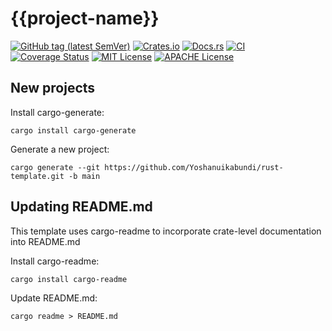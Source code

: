 # {{project-name}}

[![GitHub tag (latest SemVer)](https://img.shields.io/github/v/tag/{[username]}/{{project-name}}?label=tag&logo=github&sort=semver)](https://github.com/{[username]}/{{project-name}})
[![Crates.io](https://img.shields.io/crates/v/{{project-name}}.svg)](https://crates.io/crates/{{project-name}})
[![Docs.rs](https://docs.rs/{{project-name}}/badge.svg)](https://docs.rs/{{project-name}})
[![CI](https://github.com/{[username]}/{{project-name}}/workflows/Continuous%20Integration/badge.svg)](https://github.com/{[username]}/{{project-name}}/actions)
[![Coverage Status](https://coveralls.io/repos/github/{[username]}/{{project-name}}/badge.svg?branch=main)](https://coveralls.io/github/{[username]}/{{project-name}}?branch=main)
[![MIT License](https://img.shields.io/github/license/{[username]}/{{project-name}})](https://github.com/{[username]}/{{project-name}}/blob/main/LICENSE-MIT)
[![APACHE License](https://img.shields.io/github/license/{[username]}/{{project-name}})](https://github.com/{[username]}/{{project-name}}/blob/main/LICENSE-APACHE)

## New projects

Install cargo-generate:

```shell
cargo install cargo-generate
```

Generate a new project:

```shell
cargo generate --git https://github.com/Yoshanuikabundi/rust-template.git -b main
```

## Updating README.md

This template uses cargo-readme to incorporate crate-level documentation into README.md

Install cargo-readme:

```shell
cargo install cargo-readme
```

Update README.md:

```shell
cargo readme > README.md
```
